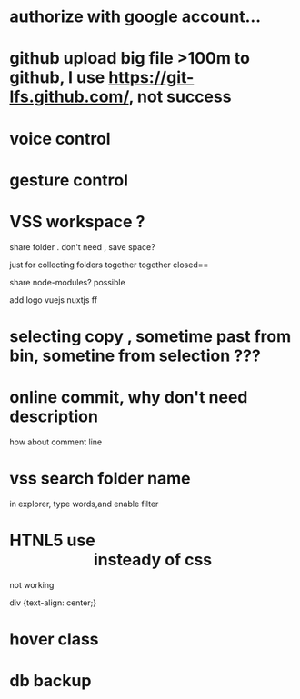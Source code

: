 # authorize with google account...

# github upload big file >100m to github, I use https://git-lfs.github.com/, not success


# voice control
# gesture control



# VSS workspace ? 

share folder . don't need , save space?

just for collecting folders together together
closed==

share node-modules? possible

add logo
vuejs
nuxtjs  ff

# selecting copy , sometime  past from bin, sometine from selection ???



# online commit, why don't need description
how about comment line


# vss search folder name

in explorer, type words,and enable filter


# HTNL5 use <center> insteady of css 
not working 

div {text-align: center;}


# hover class 


# db backup